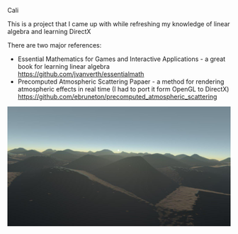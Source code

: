 Cali

This is a project that I came up with while refreshing my knowledge of linear algebra and learning DirectX

There are two major references: 
* Essential Mathematics for Games and Interactive Applications - a great book for learning linear algebra https://github.com/jvanverth/essentialmath
* Precomputed Atmospheric Scattering Papaer - a method for rendering atmospheric effects in real time (I had to port it form OpenGL to DirectX) https://github.com/ebruneton/precomputed_atmospheric_scattering

![Cali](img/cali.jpg?raw=true "Cali")
